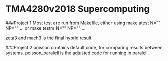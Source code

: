 # TMA4280v2018 Supercomputing
###Project 1
Most test are run from Makefile, either using make atest N="" NP="" ... or make testm N="" NP="" ...

zeta3 and mach3 is the final hybrid result

###Project 2
poisson contains default code, for comparing results between systems.
poisson_paralell is the adjusted code for running in paralell.
